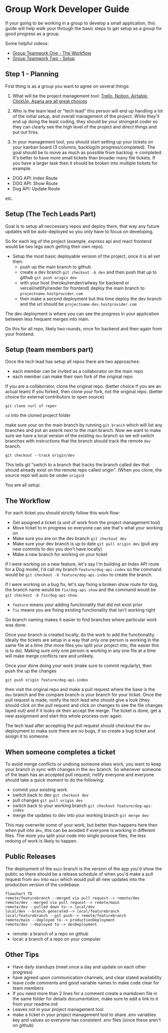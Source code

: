 # Group Work Developer Guide

If your going to be working in a group to develop a small application, this guide will help walk your through the basic steps to get setup as a group for good progress as a group.

Some helpful videos:
- [Group Teamwork One - The Workflow](https://www.youtube.com/watch?v=llDIbfSrRB8)
- [Group Teamwork Two - Setup](https://www.youtube.com/watch?v=n1AfM6fuc9M)

## Step 1 - Planning

First thing is as a group you want to agree on several things:

1. What will be the project management tool: [Trello, Notion, Airtable, ClickUp, Asana are all great choices](https://www.youtube.com/watch?v=HFIhL_K2EWU&list=PLY6oTPmKnKbZ6P8tdFlrRAOTk6NUNjMMx)

2. Who is the team lead or "tech lead" this person will end up handling a lot of the initial setup, and overall management of the project. While they'll end up doing the least coding, they should be your strongest coder so they can clearly see the high level of the project and direct things and put out fires.

3. In your management tool, you should start setting up your tickets on your kanban board (3 columns, backlog/in progress/completed). The goal should be to move as much as possible from backlog -> completed. It's better to have more small tickets than broader many file tickets. If you have a larger task then it should be broken into multiple tickets for example.

- DOG API: Index Route
- DOG API: Show Route
- Dog API: Update Route

etc.

## Setup (The Tech Leads Part)

Goal is to setup all neccessary repos and deploy them, that way any future updates will be auto-deployed so you only have to focus on developing.

So for each leg of the project (example, express api and react frontend would be two legs each getting their own repo).

- Setup the most basic deployable version of the project, once it is all set then:
  - push up the main branch to github
  - create a dev branch `git checkout -b dev` and then push that up to github `git push origin dev`
  - with your host (heroku/render/railway for backend or vercel/netlify/render for frontend) deploy the main branch to `projectname.hostprovider.com`
  - then make a second deployment but this time deploy the dev branch and the url should be `projectname-dev.hostprovider.com`

The dev deployment is where you can see the progress in your application between less frequent merges into main.

Do this for all repo, likely two rounds, once for backend and then again from your frontend.

## Setup (team members part)

Once the tech lead has setup all repos there are two approaches:

- each member can be invited as a collaborator on the main repo
- each member can make their own fork of the original repo

If you are a collaborator, clone the original repo. (better choice if you are an actual team)
If you forked, then clone your fork, not the original repo. (better choice for external contributors to open source)

`git clone <url of repo>`

`cd` into the cloned project folder

make sure your on the main branch by running `git branch` which will list any branches and put an asterik next to the main branch. Now we want to make sure we have a local version of the existing `dev` branch so we will switch branches with instructions that the branch should track the remote `dev` branch.

```
git checkout --track origin/dev
```
This tells git "switch to a branch that tracks the branch called dev that should already exist on the remote repo called origin". (When you clone, the source repo will auto be under `origin`)

You are all setup.

## The Workflow

For each ticket you should strictly follow this work flow:

- Get assigned a ticket (a unit of work from the project management tool)
- Move ticket to in progress so everyone can see that's what your working on
- Make sure you are on the dev branch `git checkout dev`
- Make sure your dev branch is up to date `git pull origin dev` (pull any new commits to dev you don't have locally)
- Make a new branch for working on your ticket

If I were working on a new feature, let's say I'm building an Index API route for a Dog model, I'd call my branch `feature/dog-api-index` so the command would be `git checkout -b feature/dog-api-index` to create the branch.

If I were working on a bug fix, let's say fixing a broken show route for dog, the branch name would be `fix/dog-api-show` and the command would be `git checkout -b fix/dog-api-show`.

- `feature` means your adding functionality that did not exist prior
- `fix` means you are fixing existing functionality that isn't working right

Go branch naming makes it easier to find branches where particular work was done.

Once your branch is created locally, do the work to add the functionality. Ideally the tickets are setup in a way that only one person is working in the same file at a time (the more files you split your project into, the easier this is to do). Making sure only one person is working in any one file at a time will make merge conflicts rare and unlikely.

Once your done doing your work (make sure to commit regularly), then push the up the changes 

```
git push origin feature/dog-api-index
``` 

then visit the original repo and make a pull request where the base is the `dev` branch and the compare branch is your branch for your ticket. Once the pull request is made, notify the tech lead who should give a look (they should click on the pull request and click on changes to see the file changes layed out) and if it looks ok then accept the merge. The ticket is done, get a new assignment and start this whole process over again.

The tech lead after accepting the pull request should checkout the `dev` deployment to make sure there are no bugs, if so create a bug ticket and assign it to someone.

## When someone completes a ticket

To avoid merge conflicts or undoing someone elses work, you want to keep your branch in sync with changes in the `dev` branch. So whenever someone of the team has an accepted pull request, notify everyone and everyone should take a quick moment to do the following:

- commit your existing work
- switch back to dev `git checkout dev`
- pull changes `git pull origin dev`
- switch back to your working branch `git checkout feature/dog-api-index`
- merge the updates to dev into your working branch `git merge dev`

This may overwrite some of your work, but better than happens here then when pull into `dev`, this can be avoided if everyone is working in different files. The more you split your code into single purpose files, the less redoing of work is likely to happen.

## Public Releases

The deployment of the `main` branch is the version of the app you'd show the public so there should be a release schedule of when you'd make a pull request from `dev` into `main` which would pull all new updates into the production version of the codebase.

```mermaid
flowchart TD
remote/featurebranch --merged via pull request--> remote/dev
remote/dev --merged via pull request--> remote/main
remote/dev --pulled down to--> local/dev
local/dev --branch generated--> local/featurebranch
local/featurebranch --git push--> remote/featurebranch
remote/main --deployed to--> productionDeployment
remote/dev --deployed to--> devDeployment
```

- remote: a branch of a repo on github
- local: a branch of a repo on your computer

## Other Tips

- Have daily standups (meet once a day and update on each other progress)
- have agreed upon communication channels, and clear stated availability
- leave code comments and good variable names to make code clear for team members
- If you need more than 2 lines for a comment create a markdown file in the same folder for details documentation, make sure to add a link to it from your readme.md
- Leaves not in your project management tool
- make a ticket in your project management tool to share .env variables key and values so everyone has consistent .env files (since these aren't on github)
